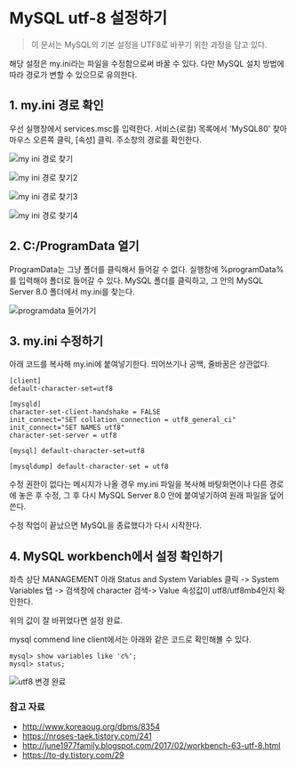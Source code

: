 # MySQL utf-8 설정하기

> 이 문서는 MySQL의 기본 설정을 UTF8로 바꾸기 위한 과정을 담고 있다. 

해당 설정은 my.ini라는 파일을 수정함으로써 바꿀 수 있다. 다만 MySQL 설치 방법에 따라 경로가 변할 수 있으므로 유의한다. 



## 1. my.ini 경로 확인

우선 실행창에서 services.msc를 입력한다. 서비스(로컬) 목록에서 'MySQL80' 찾아 마우스 오른쪽 클릭, [속성] 클릭. 주소창의 경로를 확인한다.

![my ini 경로 찾기](https://user-images.githubusercontent.com/58945760/115960872-c0772d00-a54e-11eb-9977-8c3275662de0.PNG)

![my ini 경로 찾기2](https://user-images.githubusercontent.com/58945760/115960879-cbca5880-a54e-11eb-8f15-b202a259d39f.PNG)

![my ini 경로 찾기3](https://user-images.githubusercontent.com/58945760/115960886-d7b61a80-a54e-11eb-9764-4baea7c93253.png)

![my ini 경로 찾기4](https://user-images.githubusercontent.com/58945760/115960893-e0a6ec00-a54e-11eb-9913-e2d0026f0aad.png)

## 2. C:/ProgramData 열기

ProgramData는 그냥 폴더를 클릭해서 들어갈 수 없다. 실행창에 %programData%를 입력해야 폴더로 들어갈 수 있다. MySQL 폴더를 클릭하고, 그 안의 MySQL Server 8.0 폴더에서 my.ini를 찾는다.

![programdata 들어가기](https://user-images.githubusercontent.com/58945760/115960901-edc3db00-a54e-11eb-8856-bcb6a0354b33.PNG)

## 3. my.ini 수정하기

아래 코드를 복사해 my.ini에 붙여넣기한다. 띄어쓰기나 공백, 줄바꿈은 상관없다.

```
[client] 
default-character-set=utf8 

[mysqld] 
character-set-client-handshake = FALSE 
init_connect="SET collation_connection = utf8_general_ci" 
init_connect="SET NAMES utf8" 
character-set-server = utf8 

[mysql] default-character-set=utf8 

[mysqldump] default-character-set = utf8
```

수정 권한이 없다는 메시지가 나올 경우 my.ini 파일을 복사해 바탕화면이나 다른 경로에 놓은 후 수정, 그 후 다시 MySQL Server 8.0 안에 붙여넣기하여 원래 파일을 덮어쓴다. 

수정 작업이 끝났으면 MySQL을 종료했다가 다시 시작한다. 

## 4. MySQL workbench에서 설정 확인하기

좌측 상단 MANAGEMENT 아래 Status and System Variables 클릭 -> System Variables 탭 -> 검색창에 character 검색-> Value 속성값이 utf8/utf8mb4인지 확인한다.

위의 값이 잘 바뀌었다면 설정 완료.

mysql commend line client에서는 아래와 같은 코드로 확인해볼 수 있다.

```
mysql> show variables like 'c%';
mysql> status;
```



![utf8 변경 완료](https://user-images.githubusercontent.com/58945760/115960910-f9af9d00-a54e-11eb-9da7-8751aeaf7e38.PNG)



### 참고 자료

- http://www.koreaoug.org/dbms/8354
- https://nroses-taek.tistory.com/241
- http://june1977family.blogspot.com/2017/02/workbench-63-utf-8.html
- https://to-dy.tistory.com/29

